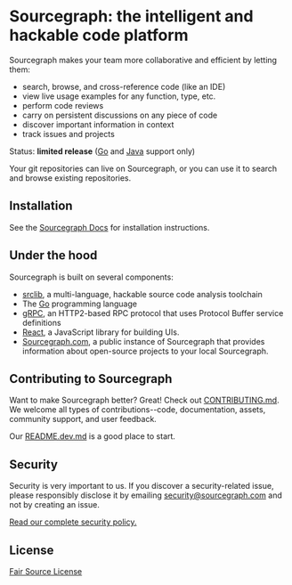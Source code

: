 # Sourcegraph: the intelligent and hackable code platform

Sourcegraph makes your team more collaborative and efficient by
letting them:

* search, browse, and cross-reference code (like an IDE)
* view live usage examples for any function, type, etc.
* perform code reviews
* carry on persistent discussions on any piece of code
* discover important information in context
* track issues and projects

Status: **limited release** ([Go](https://golang.org) and [Java](http://docs.oracle.com/javase/8/)
support only)

Your git repositories can live on Sourcegraph, or you can use it to
search and browse existing repositories.

## Installation

See the [Sourcegraph Docs](https://src.sourcegraph.com/sourcegraph/.docs)
for installation instructions.

## Under the hood

Sourcegraph is built on several components:

* [srclib](https://srclib.org), a multi-language, hackable source code
  analysis toolchain
* The [Go](http://golang.org) programming language
* [gRPC](http://grpc.io), an HTTP2-based RPC protocol that uses
  Protocol Buffer service definitions
* [React](https://facebook.github.io/react/), a JavaScript library for
  building UIs.
* [Sourcegraph.com](https://sourcegraph.com), a public instance of
  Sourcegraph that provides information about open-source projects to
  your local Sourcegraph.

## Contributing to Sourcegraph

Want to make Sourcegraph better? Great! Check out
[CONTRIBUTING.md](CONTRIBUTING.md). We welcome all types of
contributions--code, documentation, assets, community support, and
user feedback.

Our [README.dev.md](README.dev.md) is a good place to start.

## Security

Security is very important to us. If you discover a security-related
issue, please responsibly disclose it by emailing
[security@sourcegraph.com](mailto:security@sourcegaph.com) and not by
creating an issue.

[Read our complete security policy.](https://sourcegraph.com/security)

## License

[Fair Source License](https://fair.io)
